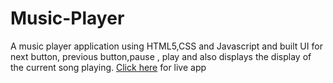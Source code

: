 # Music-Player
A music player application using HTML5,CSS and Javascript and built UI for next button, previous button,pause , play and also displays the display of the current song playing.
[Click here](/https://the-music-player.netlify.app/) for live app




